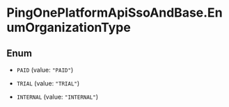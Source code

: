 # PingOnePlatformApiSsoAndBase.EnumOrganizationType

## Enum


* `PAID` (value: `"PAID"`)

* `TRIAL` (value: `"TRIAL"`)

* `INTERNAL` (value: `"INTERNAL"`)


